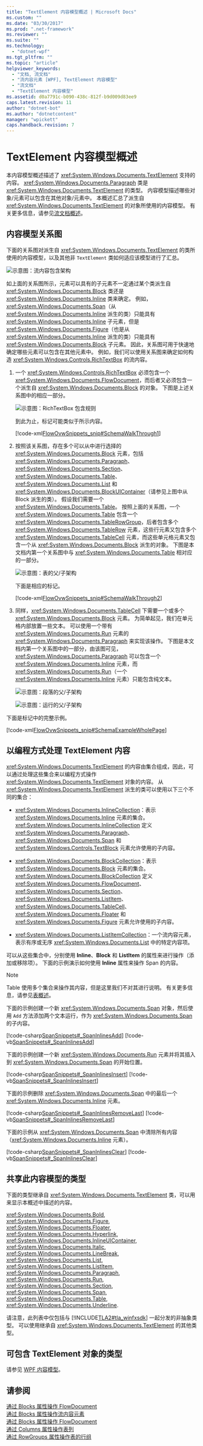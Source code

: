 ```yaml
---
title: "TextElement 内容模型概述 | Microsoft Docs"
ms.custom: ""
ms.date: "03/30/2017"
ms.prod: ".net-framework"
ms.reviewer: ""
ms.suite: ""
ms.technology: 
  - "dotnet-wpf"
ms.tgt_pltfrm: ""
ms.topic: "article"
helpviewer_keywords: 
  - "文档, 流文档"
  - "流内容元素 [WPF], TextElement 内容模型"
  - "流文档"
  - "TextElement 内容模型"
ms.assetid: d0a7791c-b090-438c-812f-b9d009d83ee9
caps.latest.revision: 11
author: "dotnet-bot"
ms.author: "dotnetcontent"
manager: "wpickett"
caps.handback.revision: 7
---
```

# TextElement 内容模型概述
本内容模型概述描述了 <xref:System.Windows.Documents.TextElement> 支持的内容。  <xref:System.Windows.Documents.Paragraph> 类是 <xref:System.Windows.Documents.TextElement> 的类型。  内容模型描述哪些对象\/元素可以包含在其他对象\/元素中。  本概述汇总了派生自 <xref:System.Windows.Documents.TextElement> 的对象所使用的内容模型。  有关更多信息，请参见[流文档概述](../../../../docs/framework/wpf/advanced/flow-document-overview.md)。  
  
   
  
<a name="text_element_classes"></a>   
## 内容模型关系图  
 下面的关系图对派生自 <xref:System.Windows.Documents.TextElement> 的类所使用的内容模型，以及其他非 `TextElement` 类如何适应该模型进行了汇总。  
  
 ![示意图：流内容包含架构](../../../../docs/framework/wpf/advanced/media/flow-content-schema.png "Flow\_Content\_Schema")  
  
 如上面的关系图所示，元素可以具有的子元素不一定通过某个类派生自 <xref:System.Windows.Documents.Block> 类还是 <xref:System.Windows.Documents.Inline> 类来确定。  例如，<xref:System.Windows.Documents.Span>（从 <xref:System.Windows.Documents.Inline> 派生的类）只能具有 <xref:System.Windows.Documents.Inline> 子元素，但是 <xref:System.Windows.Documents.Figure>（也是从 <xref:System.Windows.Documents.Inline> 派生的类）只能具有 <xref:System.Windows.Documents.Block> 子元素。  因此，关系图可用于快速地确定哪些元素可以包含在其他元素中。  例如，我们可以使用关系图来确定如何构造 <xref:System.Windows.Controls.RichTextBox> 的流内容。  
  
1.  一个 <xref:System.Windows.Controls.RichTextBox> 必须包含一个 <xref:System.Windows.Documents.FlowDocument>，而后者又必须包含一个派生自 <xref:System.Windows.Documents.Block> 的对象。  下图是上述关系图中的相应一部分。  
  
     ![示意图：RichTextBox 包含规则](../../../../docs/framework/wpf/advanced/media/flow-ovw-schemawalkthrough1.png "Flow\_Ovw\_SchemaWalkThrough1")  
  
     到此为止，标记可能类似于所示内容。  
  
     [!code-xml[FlowOvwSnippets_snip#SchemaWalkThrough1](../../../../samples/snippets/csharp/VS_Snippets_Wpf/FlowOvwSnippets_snip/CS/MiscSnippets.xaml#schemawalkthrough1)]  
  
2.  按照该关系图，存在多个可以从中进行选择的 <xref:System.Windows.Documents.Block> 元素，包括 <xref:System.Windows.Documents.Paragraph>、<xref:System.Windows.Documents.Section>、<xref:System.Windows.Documents.Table>、<xref:System.Windows.Documents.List> 和 <xref:System.Windows.Documents.BlockUIContainer>（请参见上图中从 Block 派生的类）。  假设我们需要一个 <xref:System.Windows.Documents.Table>。  按照上面的关系图，一个 <xref:System.Windows.Documents.Table> 包含一个 <xref:System.Windows.Documents.TableRowGroup>，后者包含多个 <xref:System.Windows.Documents.TableRow> 元素，这些行元素又包含多个 <xref:System.Windows.Documents.TableCell> 元素，而这些单元格元素又包含一个从 <xref:System.Windows.Documents.Block> 派生的对象。  下图是本文档内第一个关系图中与 <xref:System.Windows.Documents.Table> 相对应的一部分。  
  
     ![示意图：表的父&#47;子架构](../../../../docs/framework/wpf/advanced/media/flow-ovw-schemawalkthrough2.png "Flow\_Ovw\_SchemaWalkThrough2")  
  
     下面是相应的标记。  
  
     [!code-xml[FlowOvwSnippets_snip#SchemaWalkThrough2](../../../../samples/snippets/csharp/VS_Snippets_Wpf/FlowOvwSnippets_snip/CS/MiscSnippets.xaml#schemawalkthrough2)]  
  
3.  同样，<xref:System.Windows.Documents.TableCell> 下需要一个或多个 <xref:System.Windows.Documents.Block> 元素。  为简单起见，我们在单元格内部放置一些文本。  可以使用一个带有 <xref:System.Windows.Documents.Run> 元素的 <xref:System.Windows.Documents.Paragraph> 来实现该操作。  下图是本文档内第一个关系图中的一部分，由该图可见，<xref:System.Windows.Documents.Paragraph> 可以包含一个 <xref:System.Windows.Documents.Inline> 元素，而 <xref:System.Windows.Documents.Run>（一个 <xref:System.Windows.Documents.Inline> 元素）只能包含纯文本。  
  
     ![示意图：段落的父&#47;子架构](../../../../docs/framework/wpf/advanced/media/flow-ovw-schemawalkthrough3.png "Flow\_Ovw\_SchemaWalkThrough3")  
  
     ![示意图：运行的父&#47;子架构](../../../../docs/framework/wpf/advanced/media/flow-ovw-schemawalkthrough4.png "Flow\_Ovw\_SchemaWalkThrough4")  
  
 下面是标记中的完整示例。  
  
 [!code-xml[FlowOvwSnippets_snip#SchemaExampleWholePage](../../../../samples/snippets/csharp/VS_Snippets_Wpf/FlowOvwSnippets_snip/CS/SchemaExample.xaml#schemaexamplewholepage)]  
  
<a name="Using_the_Content_Property"></a>   
## 以编程方式处理 TextElement 内容  
 <xref:System.Windows.Documents.TextElement> 的内容由集合组成，因此，可以通过处理这些集合来以编程方式操作 <xref:System.Windows.Documents.TextElement> 对象的内容。  从 <xref:System.Windows.Documents.TextElement> 派生的类可以使用以下三个不同的集合：  
  
-   <xref:System.Windows.Documents.InlineCollection>：表示 <xref:System.Windows.Documents.Inline> 元素的集合。  <xref:System.Windows.Documents.InlineCollection> 定义 <xref:System.Windows.Documents.Paragraph>、<xref:System.Windows.Documents.Span> 和 <xref:System.Windows.Controls.TextBlock> 元素允许使用的子内容。  
  
-   <xref:System.Windows.Documents.BlockCollection>：表示 <xref:System.Windows.Documents.Block> 元素的集合。  <xref:System.Windows.Documents.BlockCollection> 定义 <xref:System.Windows.Documents.FlowDocument>、<xref:System.Windows.Documents.Section>、<xref:System.Windows.Documents.ListItem>、<xref:System.Windows.Documents.TableCell>、<xref:System.Windows.Documents.Floater> 和 <xref:System.Windows.Documents.Figure> 元素允许使用的子内容。  
  
-   <xref:System.Windows.Documents.ListItemCollection>：一个流内容元素，表示有序或无序 <xref:System.Windows.Documents.List> 中的特定内容项。  
  
 可以从这些集合中，分别使用 **Inline**、**Block** 和 **ListItem** 的属性来进行操作（添加或移除项）。  下面的示例演示如何使用 **Inline** 属性来操作 Span 的内容。  
  
> [!NOTE]
>  Table 使用多个集合来操作其内容，但是这里我们不对其进行说明。  有关更多信息，请参见[表概述](../../../../docs/framework/wpf/advanced/table-overview.md)。  
  
 下面的示例创建一个新 <xref:System.Windows.Documents.Span> 对象，然后使用 `Add` 方法添加两个文本运行，作为 <xref:System.Windows.Documents.Span> 的子内容。  
  
 [!code-csharp[SpanSnippets#_SpanInlinesAdd](../../../../samples/snippets/csharp/VS_Snippets_Wpf/SpanSnippets/CSharp/Window1.xaml.cs#_spaninlinesadd)]
 [!code-vb[SpanSnippets#_SpanInlinesAdd](../../../../samples/snippets/visualbasic/VS_Snippets_Wpf/SpanSnippets/visualbasic/window1.xaml.vb#_spaninlinesadd)]  
  
 下面的示例创建一个新 <xref:System.Windows.Documents.Run> 元素并将其插入到 <xref:System.Windows.Documents.Span> 的开始位置。  
  
 [!code-csharp[SpanSnippets#_SpanInlinesInsert](../../../../samples/snippets/csharp/VS_Snippets_Wpf/SpanSnippets/CSharp/Window1.xaml.cs#_spaninlinesinsert)]
 [!code-vb[SpanSnippets#_SpanInlinesInsert](../../../../samples/snippets/visualbasic/VS_Snippets_Wpf/SpanSnippets/visualbasic/window1.xaml.vb#_spaninlinesinsert)]  
  
 下面的示例删除 <xref:System.Windows.Documents.Span> 中的最后一个 <xref:System.Windows.Documents.Inline> 元素。  
  
 [!code-csharp[SpanSnippets#_SpanInlinesRemoveLast](../../../../samples/snippets/csharp/VS_Snippets_Wpf/SpanSnippets/CSharp/Window1.xaml.cs#_spaninlinesremovelast)]
 [!code-vb[SpanSnippets#_SpanInlinesRemoveLast](../../../../samples/snippets/visualbasic/VS_Snippets_Wpf/SpanSnippets/visualbasic/window1.xaml.vb#_spaninlinesremovelast)]  
  
 下面的示例从 <xref:System.Windows.Documents.Span> 中清除所有内容（<xref:System.Windows.Documents.Inline> 元素）。  
  
 [!code-csharp[SpanSnippets#_SpanInlinesClear](../../../../samples/snippets/csharp/VS_Snippets_Wpf/SpanSnippets/CSharp/Window1.xaml.cs#_spaninlinesclear)]
 [!code-vb[SpanSnippets#_SpanInlinesClear](../../../../samples/snippets/visualbasic/VS_Snippets_Wpf/SpanSnippets/visualbasic/window1.xaml.vb#_spaninlinesclear)]  
  
<a name="Types_that_Share_this_Content_Model"></a>   
## 共享此内容模型的类型  
 下面的类型继承自 <xref:System.Windows.Documents.TextElement> 类，可以用来显示本概述中描述的内容。  
  
 <xref:System.Windows.Documents.Bold>, <xref:System.Windows.Documents.Figure>, <xref:System.Windows.Documents.Floater>, <xref:System.Windows.Documents.Hyperlink>, <xref:System.Windows.Documents.InlineUIContainer>, <xref:System.Windows.Documents.Italic>, <xref:System.Windows.Documents.LineBreak>, <xref:System.Windows.Documents.List>, <xref:System.Windows.Documents.ListItem>, <xref:System.Windows.Documents.Paragraph>, <xref:System.Windows.Documents.Run>, <xref:System.Windows.Documents.Section>, <xref:System.Windows.Documents.Span>, <xref:System.Windows.Documents.Table>, <xref:System.Windows.Documents.Underline>.  
  
 请注意，此列表中仅包括与 [!INCLUDE[TLA2#tla_winfxsdk](../../../../includes/tla2sharptla-winfxsdk-md.md)] 一起分发的非抽象类型。  可以使用继承自 <xref:System.Windows.Documents.TextElement> 的其他类型。  
  
<a name="Types_that_Can_Contain_ContentControl_Objects"></a>   
## 可包含 TextElement 对象的类型  
 请参见 [WPF 内容模型](../../../../docs/framework/wpf/controls/wpf-content-model.md)。  
  
## 请参阅  
 [通过 Blocks 属性操作 FlowDocument](../../../../docs/framework/wpf/advanced/how-to-manipulate-a-flowdocument-through-the-blocks-property.md)   
 [通过 Blocks 属性操作流内容元素](../../../../docs/framework/wpf/advanced/how-to-manipulate-flow-content-elements-through-the-blocks-property.md)   
 [通过 Blocks 属性操作 FlowDocument](../../../../docs/framework/wpf/advanced/how-to-manipulate-a-flowdocument-through-the-blocks-property.md)   
 [通过 Columns 属性操作表列](../../../../docs/framework/wpf/advanced/how-to-manipulate-table-columns-through-the-columns-property.md)   
 [通过 RowGroups 属性操作表的行组](../../../../docs/framework/wpf/advanced/how-to-manipulate-table-row-groups-through-the-rowgroups-property.md)
